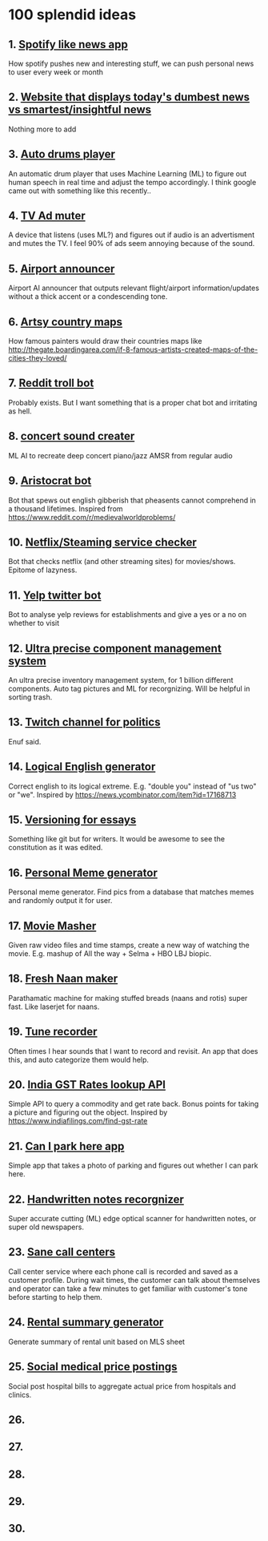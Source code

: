 100 splendid ideas
===

## 1. [Spotify like news app](id:spotify-like-news-app)

How spotify pushes new and interesting stuff, we can push personal news to user every week or month

## 2. [Website that displays today's dumbest news vs smartest/insightful news](id:dumb-smart-news-website)

Nothing more to add

## 3. [Auto drums player](id:auto-drums-player)

An automatic drum player that uses Machine Learning (ML) to figure out human speech in real time and adjust the tempo accordingly. I think google came out with something like this recently..

## 4. [TV Ad muter](id:tv-ad-muter)

A device that listens (uses ML?) and figures out if audio is an advertisment and mutes the TV. I feel 90% of ads seem annoying because of the sound.

## 5. [Airport announcer](id:airport-announcer)

Airport AI announcer that outputs relevant flight/airport information/updates without a thick accent or a condescending tone.

## 6. [Artsy country maps](id:artsy-country-maps)

How famous painters would draw their countries maps like http://thegate.boardingarea.com/if-8-famous-artists-created-maps-of-the-cities-they-loved/

## 7. [Reddit troll bot](id:reddit-troll-bot)

Probably exists. But I want something that is a proper chat bot and irritating as hell.

## 8. [concert sound creater](id:concert-sound-creater)

ML AI to recreate deep concert piano/jazz AMSR from regular audio

## 9. [Aristocrat bot](id:aristocrat-bot)

Bot that spews out english gibberish that pheasents cannot comprehend in a thousand lifetimes. Inspired from https://www.reddit.com/r/medievalworldproblems/

## 10. [Netflix/Steaming service checker](id:netflix-checker)

Bot that checks netflix (and other streaming sites) for movies/shows. Epitome of lazyness.

## 11. [Yelp twitter bot](id:yelp-twitter-bot)

Bot to analyse yelp reviews for establishments and give a yes or a no on whether to visit

## 12. [Ultra precise component management system](id:precise-component)

An ultra precise inventory management system, for 1 billion different components. Auto tag pictures and ML for recorgnizing. Will be helpful in sorting trash.

## 13. [Twitch channel for politics](id:twitch-politics)

Enuf said.

## 14. [Logical English generator](id:logical-english)

Correct english to its logical extreme. E.g. "double you" instead of "us two" or "we". Inspired by https://news.ycombinator.com/item?id=17168713

## 15. [Versioning for essays](id:essay-versions)

Something like git but for writers. It would be awesome to see the constitution as it was edited.

## 16. [Personal Meme generator](id:meme)

Personal meme generator. Find pics from a database that matches memes and randomly output it for user.

## 17. [Movie Masher](id:movie-masher)

Given raw video files and time stamps, create a new way of watching the movie. E.g. mashup of All the way + Selma + HBO LBJ biopic.

## 18. [Fresh Naan maker](id:naan-maker)

Parathamatic machine for making stuffed breads (naans and rotis) super fast. Like laserjet for naans.

## 19. [Tune recorder](id:tune-recorder)

Often times I hear sounds that I want to record and revisit. An app that does this, and auto categorize them would help.

## 20. [India GST Rates lookup API](id:gst-api)

Simple API to query a commodity and get rate back. Bonus points for taking a picture and figuring out the object. Inspired by https://www.indiafilings.com/find-gst-rate

## 21. [Can I park here app](id:can-i-park-here)

Simple app that takes a photo of parking and figures out whether I can park here.

## 22. [Handwritten notes recorgnizer](id:handwritten-notes)

Super accurate cutting (ML) edge optical scanner for handwritten notes, or super old newspapers.

## 23. [Sane call centers](id:sane-call-centers)

Call center service where each phone call is recorded and saved as a customer profile. During wait times, the customer can talk about themselves and operator can take a few minutes to get familiar with customer's tone before starting to help them.

## 24. [Rental summary generator](id:rental-summary)

Generate summary of rental unit based on MLS sheet

## 25. [Social medical price postings](id:social-medical)

Social post hospital bills to aggregate actual price from hospitals and clinics.

## 26. [](id:)

## 27. [](id:)

## 28. [](id:)

## 29. [](id:)

## 30. [](id:)


